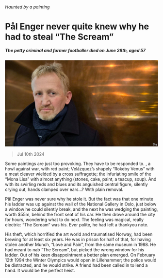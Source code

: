 ###### Haunted by a painting

# Pål Enger never quite knew why he had to steal “The Scream” 

##### The petty criminal and former footballer died on June 29th, aged 57 

![image](images/20240713_OBP001.jpg) 

> Jul 10th 2024 

Some paintings are just too provoking. They have to be responded to. , a howl against war, with red paint; Velázquez’s shapely “Rokeby Venus” with a meat cleaver wielded by a cross suffragette; the infuriating smile of the “Mona Lisa” with almost anything (stones, cake, paint, a teacup, soup). And  with its swirling reds and blues and its anguished central figure, silently crying out, hands clamped over ears…? With plain removal. 

Pål Enger was never sure why he stole it. But the fact was that one minute his ladder was up against the wall of the National Gallery in Oslo, just below a window he could silently break, and the next he was wedging the painting, worth $55m, behind the front seat of his car. He then drove around the city for hours, wondering what to do next. The feeling was magical, really electric: “The Scream” was his. Ever polite, he had left a thankyou note. 

His theft, which horrified the art world and traumatised Norway, had been brewing for at least six years. He was in prison for half of that, for having stolen another Munch, “Love and Pain”, from the same museum in 1988. He had meant to nab “The Scream”, but picked the wrong window for his ladder. Out of his keen disappointment a better plan emerged. On February 12th 1994 the Winter Olympics would open in Lillehammer; the police would be distracted, and he would strike. A friend had been called in to lend a hand. It would be the perfect heist.

